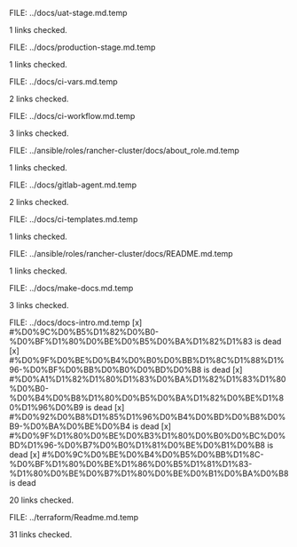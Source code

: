 FILE: ../docs/uat-stage.md.temp 

 1 links checked. 

  
FILE: ../docs/production-stage.md.temp 

 1 links checked. 

  
FILE: ../docs/ci-vars.md.temp 

 2 links checked. 

  
FILE: ../docs/ci-workflow.md.temp 

 3 links checked. 

  
FILE: ../ansible/roles/rancher-cluster/docs/about_role.md.temp 

 1 links checked. 

  
FILE: ../docs/gitlab-agent.md.temp 

 2 links checked. 

  
FILE: ../docs/ci-templates.md.temp 

 1 links checked. 

  
FILE: ../ansible/roles/rancher-cluster/docs/README.md.temp 

 1 links checked. 

  
FILE: ../docs/make-docs.md.temp 

 3 links checked. 

  
FILE: ../docs/docs-intro.md.temp 
 [x] #%D0%9C%D0%B5%D1%82%D0%B0-%D0%BF%D1%80%D0%BE%D0%B5%D0%BA%D1%82%D1%83 is dead 
 [x] #%D0%9F%D0%BE%D0%B4%D0%B0%D0%BB%D1%8C%D1%88%D1%96-%D0%BF%D0%BB%D0%B0%D0%BD%D0%B8 is dead 
 [x] #%D0%A1%D1%82%D1%80%D1%83%D0%BA%D1%82%D1%83%D1%80%D0%B0-%D0%B4%D0%B8%D1%80%D0%B5%D0%BA%D1%82%D0%BE%D1%80%D1%96%D0%B9 is dead 
 [x] #%D0%92%D0%B8%D1%85%D1%96%D0%B4%D0%BD%D0%B8%D0%B9-%D0%BA%D0%BE%D0%B4 is dead 
 [x] #%D0%9F%D1%80%D0%BE%D0%B3%D1%80%D0%B0%D0%BC%D0%BD%D1%96-%D0%B7%D0%B0%D1%81%D0%BE%D0%B1%D0%B8 is dead 
 [x] #%D0%9C%D0%BE%D0%B4%D0%B5%D0%BB%D1%8C-%D0%BF%D1%80%D0%BE%D1%86%D0%B5%D1%81%D1%83-%D1%80%D0%BE%D0%B7%D1%80%D0%BE%D0%B1%D0%BA%D0%B8 is dead 

 20 links checked. 

  
FILE: ../terraform/Readme.md.temp 

 31 links checked. 

  
